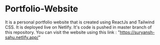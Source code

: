 # Portfolio-Website
It is a personal portfolio website that is created using ReactJs and Tailwind CSS. It is deployed live on Netlify.
It's code is pushed in master branch of this repository.
You can visit the website using this link : "https://suryansh-sahu.netlify.app/"
